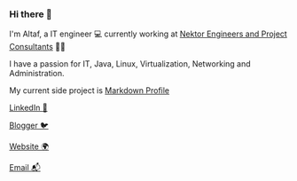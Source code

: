 ### Hi there 👋

I'm Altaf, a IT engineer 💻 currently working at [Nektor Engineers and Project Consultants](https://NEPC.in) 🍲🥡

I have a passion for IT, Java, Linux, Virtualization, Networking and Administration.

My current side project is [Markdown Profile](https://markdownprofile.com)

[LinkedIn 💼](https://linkedin.com/in/malekaltaf)

[Blogger 🐦](https://malekaltaf.blogspot.com)

[Website 🌍](https://malekaltaf.github.io/malekaltaf)

[Email 📬](mailto:malekaltafn@gmail.com)
